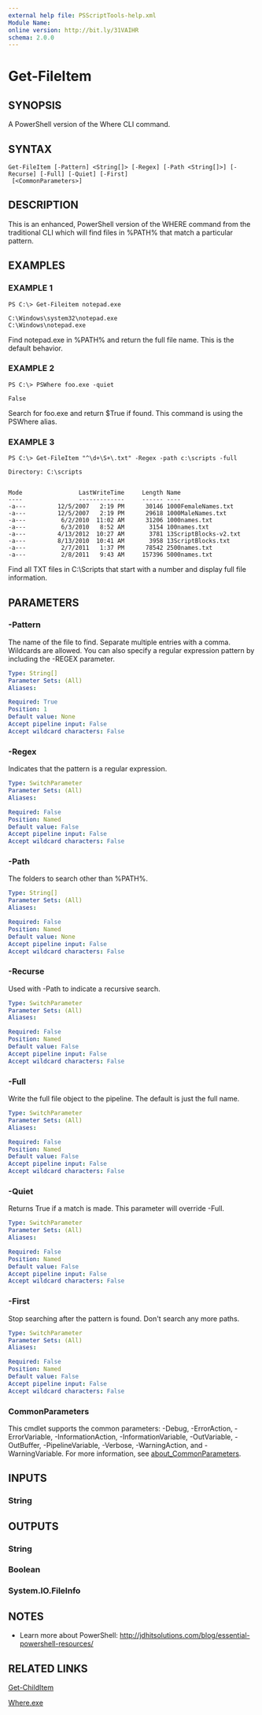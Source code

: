 ```yaml
---
external help file: PSScriptTools-help.xml
Module Name:
online version: http://bit.ly/31VAIHR
schema: 2.0.0
---
```


# Get-FileItem

## SYNOPSIS
A PowerShell version of the Where CLI command.

## SYNTAX

```
Get-FileItem [-Pattern] <String[]> [-Regex] [-Path <String[]>] [-Recurse] [-Full] [-Quiet] [-First]
 [<CommonParameters>]
```

## DESCRIPTION
This is an enhanced, PowerShell version of the WHERE command from the traditional CLI which will find files in %PATH% that match a particular pattern.

## EXAMPLES

### EXAMPLE 1
```
PS C:\> Get-Fileitem notepad.exe

C:\Windows\system32\notepad.exe
C:\Windows\notepad.exe
```

Find notepad.exe in %PATH% and return the full file name.
This is the default behavior.

### EXAMPLE 2
```
PS C:\> PSWhere foo.exe -quiet

False
```

Search for foo.exe and return $True if found.
This command is using the PSWhere alias.

### EXAMPLE 3
```
PS C:\> Get-FileItem "^\d+\S+\.txt" -Regex -path c:\scripts -full

Directory: C:\scripts


Mode                LastWriteTime     Length Name
----                -------------     ------ ----
-a---         12/5/2007   2:19 PM      30146 1000FemaleNames.txt
-a---         12/5/2007   2:19 PM      29618 1000MaleNames.txt
-a---          6/2/2010  11:02 AM      31206 1000names.txt
-a---          6/3/2010   8:52 AM       3154 100names.txt
-a---         4/13/2012  10:27 AM       3781 13ScriptBlocks-v2.txt
-a---         8/13/2010  10:41 AM       3958 13ScriptBlocks.txt
-a---          2/7/2011   1:37 PM      78542 2500names.txt
-a---          2/8/2011   9:43 AM     157396 5000names.txt
```

Find all TXT files in C:\Scripts that start with a number and display full file information.

## PARAMETERS

### -Pattern
The name of the file to find.
Separate multiple entries with a comma.
Wildcards are allowed.
You can also specify a regular expression pattern by including the -REGEX parameter.

```yaml
Type: String[]
Parameter Sets: (All)
Aliases:

Required: True
Position: 1
Default value: None
Accept pipeline input: False
Accept wildcard characters: False
```

### -Regex
Indicates that the pattern is a regular expression.

```yaml
Type: SwitchParameter
Parameter Sets: (All)
Aliases:

Required: False
Position: Named
Default value: False
Accept pipeline input: False
Accept wildcard characters: False
```

### -Path
The folders to search other than %PATH%.

```yaml
Type: String[]
Parameter Sets: (All)
Aliases:

Required: False
Position: Named
Default value: None
Accept pipeline input: False
Accept wildcard characters: False
```

### -Recurse
Used with -Path to indicate a recursive search.

```yaml
Type: SwitchParameter
Parameter Sets: (All)
Aliases:

Required: False
Position: Named
Default value: False
Accept pipeline input: False
Accept wildcard characters: False
```

### -Full
Write the full file object to the pipeline.
The default is just the full name.

```yaml
Type: SwitchParameter
Parameter Sets: (All)
Aliases:

Required: False
Position: Named
Default value: False
Accept pipeline input: False
Accept wildcard characters: False
```

### -Quiet
Returns True if a match is made.
This parameter will override -Full.

```yaml
Type: SwitchParameter
Parameter Sets: (All)
Aliases:

Required: False
Position: Named
Default value: False
Accept pipeline input: False
Accept wildcard characters: False
```

### -First
Stop searching after the pattern is found.
Don't search any more paths.

```yaml
Type: SwitchParameter
Parameter Sets: (All)
Aliases:

Required: False
Position: Named
Default value: False
Accept pipeline input: False
Accept wildcard characters: False
```

### CommonParameters
This cmdlet supports the common parameters: -Debug, -ErrorAction, -ErrorVariable, -InformationAction, -InformationVariable, -OutVariable, -OutBuffer, -PipelineVariable, -Verbose, -WarningAction, and -WarningVariable. For more information, see [about_CommonParameters](http://go.microsoft.com/fwlink/?LinkID=113216).

## INPUTS

### String
## OUTPUTS

### String
### Boolean
### System.IO.FileInfo
## NOTES
* Learn more about PowerShell: http://jdhitsolutions.com/blog/essential-powershell-resources/

## RELATED LINKS

[Get-ChildItem]()

[Where.exe]()


